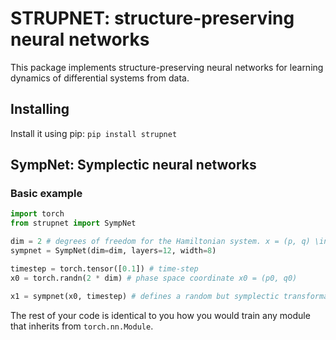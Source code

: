 # STRUPNET: structure-preserving neural networks

This package implements structure-preserving neural networks for learning dynamics of differential systems from data. 

## Installing 
Install it using pip: ```pip install strupnet```

## SympNet: Symplectic neural networks

### Basic example
```python 
import torch
from strupnet import SympNet

dim = 2 # degrees of freedom for the Hamiltonian system. x = (p, q) \in R^{2*dim}
sympnet = SympNet(dim=dim, layers=12, width=8)

timestep = torch.tensor([0.1]) # time-step 
x0 = torch.randn(2 * dim) # phase space coordinate x0 = (p0, q0) 

x1 = sympnet(x0, timestep) # defines a random but symplectic transformation from x0 to x1
```
The rest of your code is identical to you how you would train any module that inherits from `torch.nn.Module`. 

<!-- # Contributing:

To add your own ```SympNet``` method/layer, do the following: 
- Create a new branch.
- Add a file to the ```sympnet/layers``` folder. Call it, for example, ```sympnet/layers/NEW_LAYER.py``` where NEW_LAYER is an abbreviation to the methods name (ideally no longer than a couple of letters). 
- In ```sympnet/layers/NEW_LAYER.py``` define a ```Layer``` class that inherits from ```torch.nn.Module```. 
- Define the forward method to accept an input of the form ```p, q, h``` and return the tuple ```p, q``` where ```p``` and ```q``` are of type ```torch.Tensor``` and shape ```(dim, )``` or ```(nbatch, dim)``` and ```h``` of shape ```(1, )``` or ```(nbatch, 1)```. 
- Add ```"NEW_LAYER"``` to the ```ALLOWED_METHODS``` list in ```sympnet.py```.
- Check that it passes the unit tests by running ```python -m pytest``` (Note that the tests will automatically test your new layer if it is added to ```ALLOWED_METHODS```). This tests for things like valid implementation and whether it is symplectic or not. 
- Create a pull request to the main branch. 

Otherwise, any contribution is appreciated! -->